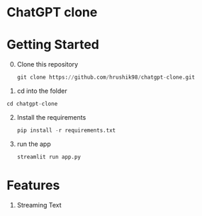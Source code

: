 # ChatGPT clone

# Getting Started
0. Clone this repository
   ```python
   git clone https://github.com/hrushik98/chatgpt-clone.git
   ```
1. cd into the folder
```python
cd chatgpt-clone
```

2. Install the requirements
   ```python
   pip install -r requirements.txt
   ```

3. run the app
   ```python
   streamlit run app.py
   ```
# Features
1. Streaming Text
